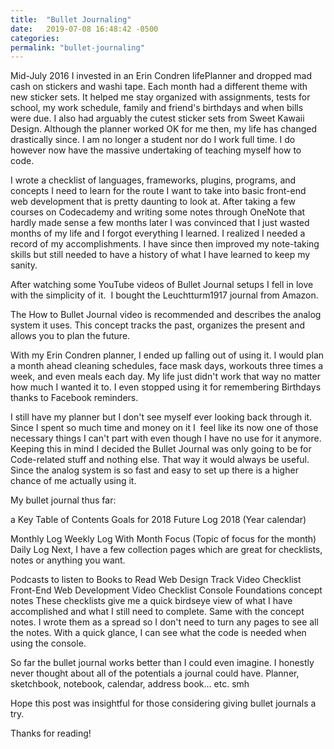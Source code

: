 ```yaml
---
title:  "Bullet Journaling"
date:   2019-07-08 16:48:42 -0500
categories: 
permalink: "bullet-journaling"
---
```


Mid-July 2016 I invested in an Erin Condren lifePlanner and dropped mad cash on stickers and washi tape. Each month had a different theme with new sticker sets. It helped me stay organized with assignments, tests for school, my work schedule, family and friend's birthdays and when bills were due. I also had arguably the cutest sticker sets from Sweet Kawaii Design. Although the planner worked OK for me then, my life has changed drastically since. I am no longer a student nor do I work full time. I do however now have the massive undertaking of teaching myself how to code.

I wrote a checklist of languages, frameworks, plugins, programs, and concepts I need to learn for the route I want to take into basic front-end web development that is pretty daunting to look at. After taking a few courses on Codecademy and writing some notes through OneNote that hardly made sense a few months later I was convinced that I just wasted months of my life and I forgot everything I learned. I realized I needed a record of my accomplishments. I have since then improved my note-taking skills but still needed to have a history of what I have learned to keep my sanity.

After watching some YouTube videos of Bullet Journal setups I fell in love with the simplicity of it.  I bought the Leuchtturm1917 journal from Amazon.



The How to Bullet Journal video is recommended and describes the analog system it uses. This concept tracks the past, organizes the present and allows you to plan the future.

With my Erin Condren planner, I ended up falling out of using it. I would plan a month ahead cleaning schedules, face mask days, workouts three times a week, and even meals each day. My life just didn't work that way no matter how much I wanted it to. I even stopped using it for remembering Birthdays thanks to Facebook reminders.

I still have my planner but I don't see myself ever looking back through it. Since I spent so much time and money on it I  feel like its now one of those necessary things I can't part with even though I have no use for it anymore. Keeping this in mind I decided the Bullet Journal was only going to be for Code-related stuff and nothing else. That way it would always be useful. Since the analog system is so fast and easy to set up there is a higher chance of me actually using it.

My bullet journal thus far:

a Key
Table of Contents
Goals for 2018
Future Log 2018 (Year calendar)


Monthly Log
Weekly Log With Month Focus (Topic of focus for the month)
Daily Log
Next, I have a few collection pages which are great for checklists, notes or anything you want.

Podcasts to listen to
Books to Read
Web Design Track Video Checklist
Front-End Web Development Video Checklist
Console Foundations concept notes
These checklists give me a quick birdseye view of what I have accomplished and what I still need to complete. Same with the concept notes. I wrote them as a spread so I don't need to turn any pages to see all the notes. With a quick glance, I can see what the code is needed when using the console.

So far the bullet journal works better than I could even imagine. I honestly never thought about all of the potentials a journal could have. Planner, sketchbook, notebook, calendar, address book... etc. smh

Hope this post was insightful for those considering giving bullet journals a try.

Thanks for reading!

